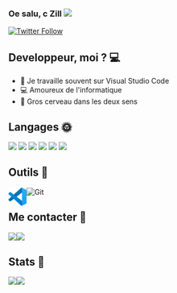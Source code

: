 ### Oe salu, c Zill <img src="https://cdn.discordapp.com/emojis/814877275325071411.png?v=1" width="25px">

[![Twitter Follow](https://img.shields.io/twitter/follow/UserZill?color=1DA1F2&logo=twitter&style=for-the-badge)](https://twitter.com/kud3re)

## Developpeur, moi ? 💻
- 🌙 Je travaille souvent sur Visual Studio Code
- 💻 Amoureux de l'informatique
- 🧠 Gros cerveau dans les deux sens

## Langages 🌞
<p>

<img src="https://img.shields.io/badge/Python-3776AB?style=for-the-badge&logo=python&logoColor=white"/>
	<img src="https://img.shields.io/badge/JavaScript-F7DF1E?style=for-the-badge&logo=javascript&logoColor=black"/>
	<img src="https://img.shields.io/badge/html5%20-%23E34F26.svg?&style=for-the-badge&logo=html5&logoColor=white"/>
	<img src="https://img.shields.io/badge/css3%20-%231572B6.svg?&style=for-the-badge&logo=css3&logoColor=white"/>
        <img src="https://img.shields.io/badge/PHP-777BB4?style=for-the-badge&logo=php&logoColor=white"/>
        <img src="https://img.shields.io/badge/Shell_Script-121011?style=for-the-badge&logo=gnu-bash&logoColor=white"/>
</p>

## Outils 🧱
<p>
<img align="left" alt="Visual Studio Code" width="36px" src="https://raw.githubusercontent.com/github/explore/80688e429a7d4ef2fca1e82350fe8e3517d3494d/topics/visual-studio-code/visual-studio-code.png" />
<img align="left" alt="Git" width="36px" src="https://external-content.duckduckgo.com/iu/?u=https%3A%2F%2Fupload.wikimedia.org%2Fwikipedia%2Fcommons%2Fthumb%2F3%2F3f%2FGit_icon.svg%2F768px-Git_icon.svg.png&f=1&nofb=1" />
</p>

<br>

## Me contacter 📲
<img align="left" src="https://img.shields.io/badge/Telegram-2CA5E0?style=for-the-badge&logo=telegram&logoColor=white"/>
<img align="left" src="https://github-readme-stats.vercel.app/api/top-langs/?username=zillw2s&theme=blue-green"/>


<br>

## Stats 🧪
<p>
<img align="left" src="https://github-readme-stats.vercel.app/api?username=zillw2s&theme=blue-green">
<img align="down" src="https://github-readme-stats.vercel.app/api?username=zillw2s&&show_icons=true&title_color=00000&icon_color=bb2acf&text_color=daf7dc&bg_color=1515151515">
</p>
